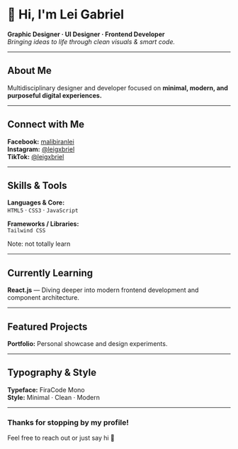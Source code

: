 # 👋 Hi, I'm Lei Gabriel

**Graphic Designer · UI Designer · Frontend Developer**  
_Bringing ideas to life through clean visuals & smart code._

---

## About Me  
Multidisciplinary designer and developer focused on **minimal, modern, and purposeful digital experiences.**

---

## Connect with Me  
**Facebook:** [malibiranlei](https://facebook.com/malibiranlei)  
**Instagram:** [@leigxbriel](https://instagram.com/leigxbriel)  
**TikTok:** [@leigxbriel](https://tiktok.com/@leigxbriel)  

---

## Skills & Tools  
**Languages & Core:** <br>
`HTML5` · `CSS3` · `JavaScript`  

**Frameworks / Libraries:**  
`Tailwind CSS`

Note: not totally learn

---

## Currently Learning  
**React.js** — Diving deeper into modern frontend development and component architecture.

---

## Featured Projects  
**Portfolio:** Personal showcase and design experiments.  

---

## Typography & Style  
**Typeface:** FiraCode Mono <br>
**Style:** Minimal · Clean · Modern

---

### Thanks for stopping by my profile!  
Feel free to reach out or just say hi 👋
